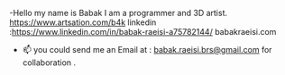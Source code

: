 -Hello my name is Babak I am a programmer and 3D artist.
https://www.artsation.com/b4k
linkedin :https://www.linkedin.com/in/babak-raeisi-a75782144/
babakraeisi.com

- 📫 you could send me an Email at : babak.raeisi.brs@gmail.com for collaboration . 

<!---
BabakRaeisi/BabakRaeisi is a ✨ special ✨ repository because its `README.md` (this file) appears on your GitHub profile.
You can click the Preview link to take a look at your changes.
--->
